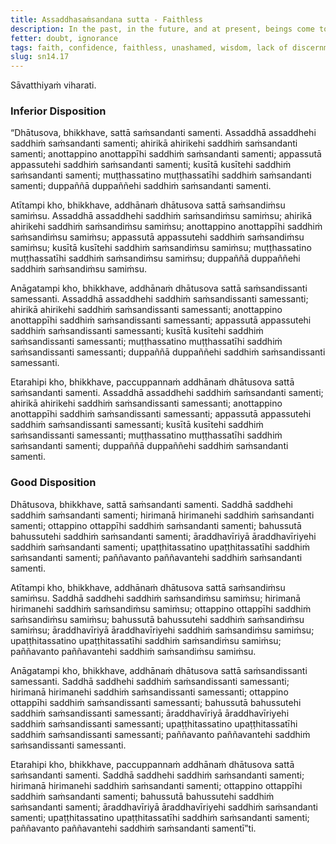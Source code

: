 ```yaml
---
title: Assaddhasaṁsandana sutta - Faithless
description: In the past, in the future, and at present, beings come together and associate based on disposition. The faithless come together and associate with the faithless, and other pairs of dispositions are mentioned.
fetter: doubt, ignorance
tags: faith, confidence, faithless, unashamed, wisdom, lack of discernment, aroused energy, procrastination, lazy, unmindful, mindful, morally reckless, fear of wrongdoing, unlearned, very learned, beings, friendship sn, sn12-21, sn14
slug: sn14.17
---
```


Sāvatthiyaṁ viharati.

### Inferior Disposition

“Dhātusova, bhikkhave, sattā saṁsandanti samenti. Assaddhā assaddhehi saddhiṁ saṁsandanti samenti; ahirikā ahirikehi saddhiṁ saṁsandanti samenti; anottappino anottappīhi saddhiṁ saṁsandanti samenti; appassutā appassutehi saddhiṁ saṁsandanti samenti; kusītā kusītehi saddhiṁ saṁsandanti samenti; muṭṭhassatino muṭṭhassatīhi saddhiṁ saṁsandanti samenti; duppaññā duppaññehi saddhiṁ saṁsandanti samenti.

Atītampi kho, bhikkhave, addhānaṁ dhātusova sattā saṁsandiṁsu samiṁsu. Assaddhā assaddhehi saddhiṁ saṁsandiṁsu samiṁsu; ahirikā ahirikehi saddhiṁ saṁsandiṁsu samiṁsu; anottappino anottappīhi saddhiṁ saṁsandiṁsu samiṁsu; appassutā appassutehi saddhiṁ saṁsandiṁsu samiṁsu; kusītā kusītehi saddhiṁ saṁsandiṁsu samiṁsu; muṭṭhassatino muṭṭhassatīhi saddhiṁ saṁsandiṁsu samiṁsu; duppaññā duppaññehi saddhiṁ saṁsandiṁsu samiṁsu.

Anāgatampi kho, bhikkhave, addhānaṁ dhātusova sattā saṁsandissanti samessanti. Assaddhā assaddhehi saddhiṁ saṁsandissanti samessanti; ahirikā ahirikehi saddhiṁ saṁsandissanti samessanti; anottappino anottappīhi saddhiṁ saṁsandissanti samessanti; appassutā appassutehi saddhiṁ saṁsandissanti samessanti; kusītā kusītehi saddhiṁ saṁsandissanti samessanti; muṭṭhassatino muṭṭhassatīhi saddhiṁ saṁsandissanti samessanti; duppaññā duppaññehi saddhiṁ saṁsandissanti samessanti.

Etarahipi kho, bhikkhave, paccuppannaṁ addhānaṁ dhātusova sattā saṁsandanti samenti. Assaddhā assaddhehi saddhiṁ saṁsandanti samenti; ahirikā ahirikehi saddhiṁ saṁsandissanti samessanti; anottappino anottappīhi saddhiṁ saṁsandissanti samessanti; appassutā appassutehi saddhiṁ saṁsandissanti samessanti; kusītā kusītehi saddhiṁ saṁsandissanti samessanti; muṭṭhassatino muṭṭhassatīhi saddhiṁ saṁsandanti samenti; duppaññā duppaññehi saddhiṁ saṁsandanti samenti.

### Good Disposition

Dhātusova, bhikkhave, sattā saṁsandanti samenti. Saddhā saddhehi saddhiṁ saṁsandanti samenti; hirimanā hirimanehi saddhiṁ saṁsandanti samenti; ottappino ottappīhi saddhiṁ saṁsandanti samenti; bahussutā bahussutehi saddhiṁ saṁsandanti samenti; āraddhavīriyā āraddhavīriyehi saddhiṁ saṁsandanti samenti; upaṭṭhitassatino upaṭṭhitassatīhi saddhiṁ saṁsandanti samenti; paññavanto paññavantehi saddhiṁ saṁsandanti samenti.

Atītampi kho, bhikkhave, addhānaṁ dhātusova sattā saṁsandiṁsu samiṁsu. Saddhā saddhehi saddhiṁ saṁsandiṁsu samiṁsu; hirimanā hirimanehi saddhiṁ saṁsandiṁsu samiṁsu; ottappino ottappīhi saddhiṁ saṁsandiṁsu samiṁsu; bahussutā bahussutehi saddhiṁ saṁsandiṁsu samiṁsu; āraddhavīriyā āraddhavīriyehi saddhiṁ saṁsandiṁsu samiṁsu; upaṭṭhitassatino upaṭṭhitassatīhi saddhiṁ saṁsandiṁsu samiṁsu; paññavanto paññavantehi saddhiṁ saṁsandiṁsu samiṁsu.

Anāgatampi kho, bhikkhave, addhānaṁ dhātusova sattā saṁsandissanti samessanti. Saddhā saddhehi saddhiṁ saṁsandissanti samessanti; hirimanā hirimanehi saddhiṁ saṁsandissanti samessanti; ottappino ottappīhi saddhiṁ saṁsandissanti samessanti; bahussutā bahussutehi saddhiṁ saṁsandissanti samessanti; āraddhavīriyā āraddhavīriyehi saddhiṁ saṁsandissanti samessanti; upaṭṭhitassatino upaṭṭhitassatīhi saddhiṁ saṁsandissanti samessanti; paññavanto paññavantehi saddhiṁ saṁsandissanti samessanti.

Etarahipi kho, bhikkhave, paccuppannaṁ addhānaṁ dhātusova sattā saṁsandanti samenti. Saddhā saddhehi saddhiṁ saṁsandanti samenti; hirimanā hirimanehi saddhiṁ saṁsandanti samenti; ottappino ottappīhi saddhiṁ saṁsandanti samenti; bahussutā bahussutehi saddhiṁ saṁsandanti samenti; āraddhavīriyā āraddhavīriyehi saddhiṁ saṁsandanti samenti; upaṭṭhitassatino upaṭṭhitassatīhi saddhiṁ saṁsandanti samenti; paññavanto paññavantehi saddhiṁ saṁsandanti samentī”ti.
